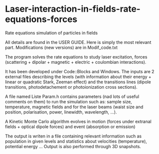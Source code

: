 # Laser-interaction-in-fields-rate-equations-forces

Rate equations simulation of particles in fields

All details are found in the USER GUIDE. Here is simply the most relevant part. Modifications (new versions) are in Modif_code.txt

The program solves the rate equations to study laser excitation, forces (scattering + dipolar + magnetic + electric + coulombian
interactions). 


It has been developed under Code::Blocks and Windows. The inputs are 2 external files describing the levels (with information about their energy + linear or quadratic Stark, Zeeman effect) and the transitions lines (dipole transitions, photodetachement or photoionization cross sections).

A file named Liste Param.h contains parameters (nad lots of useful comments on them) to run the simulation such as:
sample size, temperature, magnetic fields and for the laser beams (waist size and position, polarisation, power, linewidth, wavelength, ...). 

A Kinetic Monte Carlo algorithm  evolves in motion (forces under extranal fields + optical dipole forces) and event (absorption or emission) 

The output is writen in a file containing relevant information such as population in given levels and statistics about velocities (temperature), potential energy ... Output is also performed through 3D snapshots. 

